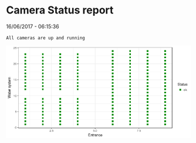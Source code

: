 Camera Status report
================
16/06/2017 - 06:15:36

    All cameras are up and running

![](camreport_files/figure-markdown_github/unnamed-chunk-2-1.png)
